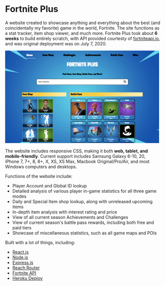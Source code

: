 # Fortnite Plus

A website created to showcase anything and everything about the best (and coincidentally my favorite) game in the world, Fortnite. The site functions as a stat tracker, item shop viewer, and much more. Fortnite Plus took about **6 weeks** to build entirely scratch, with API provided courtesty of [fortniteapi.io](https://fortniteapi.io/), and was original deployment was on July 7, 2020.

<img src="FortniteHome.jpg" alt="alt text" width="500" height="300">

The website includes responsive CSS, making it both **web, tablet, and mobile-friendly**. Current support includes Samsung Galaxy 6-10, 20, iPhone 7, 7+, 8, 8+, X, XS, XS Max, Macbook Original/Pro/Air, and most Windows computers and desktops. 

Functions of the website include: <br>
* Player Account and Global ID lookup
* Detailed analysis of various player in-game statistics for all three game modes
* Daily and Special Item shop lookup, along with unreleased upcoming items
* In-depth item analysis with interest rating and price
* View of all current season Achievements and Challenges
* View of current season's battle pass rewards, including both free and paid tiers
* Showcase of miscellaneous statistics, such as all game maps and POIs

Built with a lot of things, including: <br>
* [React.js](https://reactjs.org/) <br>
* [Node.js](https://nodejs.org/en/) <br>
* [Express.js](https://expressjs.com/) <br>
* [Reach Router](https://reach.tech/router/) <br>
* [Fortnite API](https://fortniteapi.io/) <br>
* [Heroku Deploy](https://dashboard.heroku.com/) <br>

